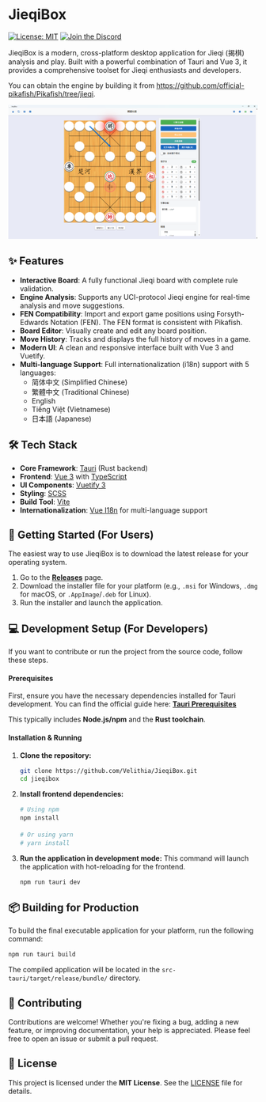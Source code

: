 # JieqiBox

[![License: MIT](https://img.shields.io/badge/License-MIT-yellow.svg)](https://opensource.org/licenses/MIT)
[![Join the Discord](https://img.shields.io/discord/1391287860249759827?logo=discord&logoColor=white&color=5865F2)](https://discord.gg/d8HxM5Erad)

JieqiBox is a modern, cross-platform desktop application for Jieqi (揭棋) analysis and play. Built with a powerful combination of Tauri and Vue 3, it provides a comprehensive toolset for Jieqi enthusiasts and developers.

You can obtain the engine by building it from https://github.com/official-pikafish/Pikafish/tree/jieqi.

![JieqiBox Screenshot](./screenshot.png)

## ✨ Features

*   **Interactive Board**: A fully functional Jieqi board with complete rule validation.
*   **Engine Analysis**: Supports any UCI-protocol Jieqi engine for real-time analysis and move suggestions.
*   **FEN Compatibility**: Import and export game positions using Forsyth-Edwards Notation (FEN). The FEN format is consistent with Pikafish.
*   **Board Editor**: Visually create and edit any board position.
*   **Move History**: Tracks and displays the full history of moves in a game.
*   **Modern UI**: A clean and responsive interface built with Vue 3 and Vuetify.
*   **Multi-language Support**: Full internationalization (i18n) support with 5 languages:
    - 简体中文 (Simplified Chinese)
    - 繁體中文 (Traditional Chinese)
    - English
    - Tiếng Việt (Vietnamese)
    - 日本語 (Japanese)

## 🛠️ Tech Stack

*   **Core Framework**: [Tauri](https://tauri.app/) (Rust backend)
*   **Frontend**: [Vue 3](https://vuejs.org/) with [TypeScript](https://www.typescriptlang.org/)
*   **UI Components**: [Vuetify 3](https://vuetifyjs.com/)
*   **Styling**: [SCSS](https://sass-lang.com/)
*   **Build Tool**: [Vite](https://vitejs.dev/)
*   **Internationalization**: [Vue I18n](https://vue-i18n.intlify.dev/) for multi-language support

## 🚀 Getting Started (For Users)

The easiest way to use JieqiBox is to download the latest release for your operating system.

1.  Go to the [**Releases**](https://github.com/Velithia/JieqiBox/releases) page.
2.  Download the installer file for your platform (e.g., `.msi` for Windows, `.dmg` for macOS, or `.AppImage`/`.deb` for Linux).
3.  Run the installer and launch the application.

## 💻 Development Setup (For Developers)

If you want to contribute or run the project from the source code, follow these steps.

#### Prerequisites

First, ensure you have the necessary dependencies installed for Tauri development. You can find the official guide here:
[**Tauri Prerequisites**](https://tauri.app/v1/guides/getting-started/prerequisites/)

This typically includes **Node.js/npm** and the **Rust toolchain**.

#### Installation & Running

1.  **Clone the repository:**
    ```bash
    git clone https://github.com/Velithia/JieqiBox.git
    cd jieqibox
    ```

2.  **Install frontend dependencies:**
    ```bash
    # Using npm
    npm install
    
    # Or using yarn
    # yarn install
    ```

3.  **Run the application in development mode:**
    This command will launch the application with hot-reloading for the frontend.
    ```bash
    npm run tauri dev
    ```

## 📦 Building for Production

To build the final executable application for your platform, run the following command:

```bash
npm run tauri build
```

The compiled application will be located in the `src-tauri/target/release/bundle/` directory.

## 🤝 Contributing

Contributions are welcome! Whether you're fixing a bug, adding a new feature, or improving documentation, your help is appreciated. Please feel free to open an issue or submit a pull request.

## 📄 License

This project is licensed under the **MIT License**. See the [LICENSE](./LICENSE) file for details.
